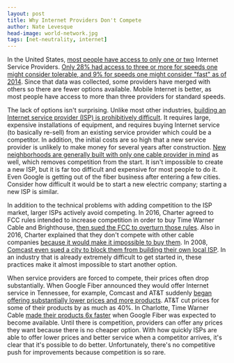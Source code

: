 ```yaml
---
layout: post
title: Why Internet Providers Don't Compete
author: Nate Levesque
head-image: world-network.jpg
tags: [net-neutrality, internet]
---
```


In the United States, [most people have access to only one or two](https://www.publicintegrity.org/2015/04/01/16933/how-broadband-providers-seem-avoid-competition) Internet Service Providers. [Only 28% had access to three or more for speeds one might consider tolerable, and 9% for speeds one might consider "fast" as of 2014](http://www.esa.doc.gov/under-secretary-blog/how-much-competition-exists-among-isps). Since that data was collected, some providers have merged with others so there are fewer options available. Mobile Internet is better, as most people have access to more than three providers for standard speeds.

The lack of options isn't surprising. Unlike most other industries, [building an Internet service provider (ISP) is prohibitively difficult](http://arstechnica.com/business/2014/04/one-big-reason-we-lack-internet-competition-starting-an-isp-is-really-hard/). It requires large, expensive installations of equipment, and requires buying Internet service (to basically re-sell) from an existing service provider which could be a competitor. In addition, the initial costs are so high that a new service provider is unlikely to make money for several years after construction. [New neighborhoods are generally built with only one cable provider in mind](http://www.businessinsider.com/google-fiber-is-succeeding-and-cable-companies-are-starting-to-feel-the-pressure-2015-4) as well, which removes competition from the start. It isn't impossible to create a new ISP, but it is far too difficult and expensive for most people to do it. Even Google is getting out of the fiber business after entering a few cities. Consider how difficult it would be to start a new electric company; starting a new ISP is similar.

In addition to the technical problems with adding competition to the ISP market, larger ISPs actively avoid competing. In 2016, Charter agreed to FCC rules intended to increase competition in order to buy Time Warner Cable and Brighthouse, [then sued the FCC to overturn those rules](https://www.benton.org/headlines/how-much-do-isps-hate-competition-theyll-sue-fcc-prevent-it). Also in 2016, Charter explained that they don't compete with other cable companies [because it would make it impossible to buy them](http://arstechnica.com/business/2016/05/charter-wont-compete-against-cable-firms-because-it-might-buy-them-later/). In 2008, [Comcast even sued a city to block them from building their own local ISP](http://www.chattanoogan.com/2008/4/22/126367/Comcast-Sues-EPB-In-Hamilton-County.aspx). In an industry that is already extremely difficult to get started in, these practices make it almost impossible to start another option.

When service providers are forced to compete, their prices often drop substantially. When Google Fiber announced they would offer Internet service in Tennessee, for example, Comcast and AT&T suddenly [began offering substantially lower prices and more products](http://www.tennessean.com/story/money/2015/09/29/t-drops-fiber-prices-google-fiber-levels/73023434/). AT&T cut prices for some of their products by as much as 40%. In Charlotte, Time Warner Cable [made their products 6x faster](http://arstechnica.com/business/2015/04/google-fiber-plans-expansion-then-twc-makes-speeds-six-times-faster/) when Google Fiber was expected to become available. Until there is competition, providers can offer any prices they want because there is no cheaper option. With how quickly ISPs are able to offer lower prices and better service when a competitor arrives, it's clear that it's possible to do better. Unfortunately, there's no competitive push for improvements because competition is so rare.
